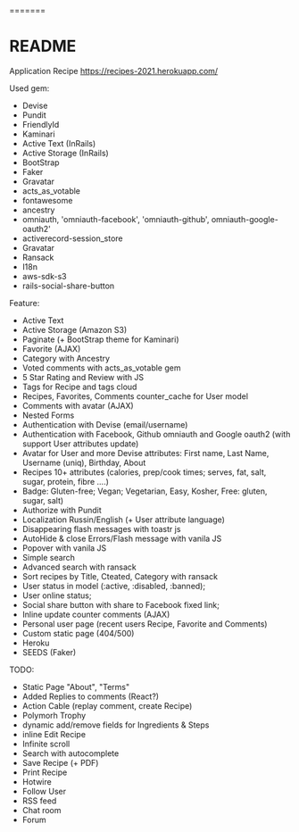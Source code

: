 =======
# README

Application Recipe https://recipes-2021.herokuapp.com/

Used gem:
* Devise
* Pundit
* FriendlyId
* Kaminari
* Active Text (InRails)
* Active Storage (InRails)
* BootStrap
* Faker
* Gravatar
* acts_as_votable
* fontawesome
* ancestry
* omniauth, 'omniauth-facebook', 'omniauth-github', omniauth-google-oauth2'
* activerecord-session_store
* Gravatar
* Ransack
* I18n
* aws-sdk-s3
* rails-social-share-button

Feature:
* Active Text
* Active Storage (Amazon S3)
* Paginate (+ BootStrap theme for Kaminari)
* Favorite (AJAX)
* Category with Ancestry
* Voted comments with acts_as_votable gem
* 5 Star Rating and Review with JS
* Tags for Recipe and tags cloud
* Recipes, Favorites, Comments counter_cache for User model
* Comments with avatar (AJAX)
* Nested Forms
* Authentication with Devise (email/username)
* Authentication with Facebook, Github omniauth and Google oauth2 (with support User attributes update)
* Avatar for User and more Devise attributes: First name, Last Name, Username (uniq), Birthday, About 
* Recipes 10+ attributes (calories, prep/cook times; serves, fat, salt, sugar, protein, fibre ....)
* Badge: Gluten-free; Vegan; Vegetarian, Easy, Kosher, Free: gluten, sugar, salt)
* Authorize with Pundit
* Localization Russin/English (+ User attribute language)
* Disappearing flash messages with toastr js
* AutoHide & close Errors/Flash message with vanila JS
* Popover with vanila JS
* Simple search
* Advanced search with ransack
* Sort recipes by Title, Cteated, Category with ransack
* User status in model (:active, :disabled, :banned);
* User online status;
* Social share button with share to Facebook fixed link; 
* Inline update counter comments (AJAX)
* Personal user page (recent users Recipe, Favorite and Comments)
* Custom static page (404/500)
* Heroku
* SEEDS (Faker)

TODO:
* Static Page "About", "Terms"
* Added Replies to comments (React?)
* Action Cable (replay comment, create Recipe)
* Polymorh Trophy
* dynamic add/remove fields for Ingredients & Steps
* inline Edit Recipe
* Infinite scroll
* Search with autocomplete
* Save Recipe (+ PDF)
* Print Recipe
* Hotwire
* Follow User
* RSS feed
* Chat room
* Forum
